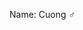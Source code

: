 <p>
  
<p> Name: Cuong ♂<img src="nuko/nukoShy3.gif" class="bio-icon> <br>
<p> Birthday: 22/01 <img src="nuko/nukoShy4.gif" class="bio-icon> <br>
<p> Hobbies: Manga, novels, silly thing , Japanese music <img src="nuko/nukoThumbsUp2.gif" class="bio-icon> <br>
<p> Likes:  write shortstory, mathematics, learning languages <img src="/nuko/nukoGoodJob.gif" class="bio-icon> <br>
<p> Skills:  elf-learning languages <img src="nuko/nukoPanic.gif" class="bio-icon><br>
<p> dream: get moneeeeeeeeeee for mi gf <img src="nuko/nukoPleading.gif" class="bio-icon> </p>
